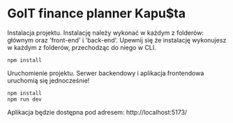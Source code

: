# GoIT finance planner Kapu$ta

Instalacja projektu.
Instalację należy wykonać w każdym z folderów: głównym oraz 'front-end' i 'back-end'. Upewnij się że instalację wykonujesz w każdym z folderów, przechodząc do niego w CLI.

```command
npm install
```

Uruchomienie projektu.
Serwer backendowy i aplikacja frontendowa uruchomią się jednocześnie!

```command
npm install
npm run dev
```

Aplikacja będzie dostępna pod adresem: http://localhost:5173/
